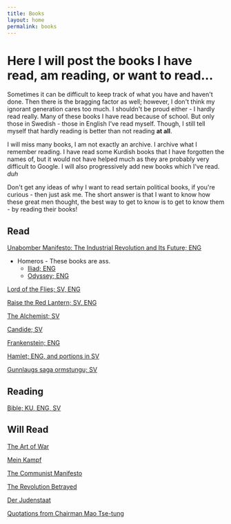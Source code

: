 ```yaml
---
title: Books
layout: home
permalink: books
---
```


# Here I will post the books I have read, am reading, or want to read...

Sometimes it can be difficult to keep track of what you have and haven't done. Then there is the bragging factor as well; however, I don't think my ignorant generation cares too much. I shouldn't be proud either - I hardly read really. Many of these books I have read because of school. But only those in Swedish - those in English I've read myself. Though, I still tell myself that hardly reading is better than not reading **at all**.

I will miss many books, I am not exactly an archive. I archive what I remember reading. I have read some Kurdish books that I have forgotten the names of, but it would not have helped much as they are probably very difficult to Google. I will also progressively add new books which I've read. *duh* 

Don't get any ideas of why I want to read sertain political books, if you're curious - then just ask me. The short answer is that I want to know how these great men thought, the best way to get to know is to get to know them - by reading their books!

##  Read

[Unabomber Manifesto: The Industrial Revolution and Its Future; ENG](https://https://en.wikipedia.org/wiki/Industrial_Society_and_Its_Future)

- Homeros - These books are ass.
  - [Iliad; ENG](https://en.wikipedia.org/wiki/Iliad)
  - [Odyssey; ENG](https://en.wikipedia.org/wiki/Odyssey)

[Lord of the Flies; SV, ENG](https://en.wikipedia.org/wiki/Lord_of_the_Flies)

[Raise the Red Lantern; SV, ENG](https://en.wikipedia.org/wiki/Raise_the_Red_Lantern_(novella))

[The Alchemist; SV](https://en.wikipedia.org/wiki/The_Alchemist_(novel))

[Candide; SV](https://en.wikipedia.org/wiki/Candide)

[Frankenstein; ENG](https://en.wikipedia.org/wiki/Frankenstein)

[Hamlet; ENG, and portions in SV](https://en.wikipedia.org/wiki/Hamlet)

[Gunnlaugs saga ormstungu; SV](https://en.wikipedia.org/wiki/Gunnlaugs_saga_ormstungu)

## Reading

[Bible; KU, ENG, SV](https://en.wikipedia.org/wiki/Bible)

## Will Read

[The Art of War](https://en.wikipedia.org/wiki/The_Art_of_War)

[Mein Kampf](https://en.wikipedia.org/wiki/Mein_Kampf)

[The Communist Manifesto](https://en.wikipedia.org/wiki/The_Communist_Manifesto)

[The Revolution Betrayed](https://en.wikipedia.org/wiki/The_Revolution_Betrayed)

[Der Judenstaat](https://en.wikipedia.org/wiki/Der_Judenstaat)

[Quotations from Chairman Mao Tse-tung](https://en.wikipedia.org/wiki/Quotations_from_Chairman_Mao_Tse-tung)
